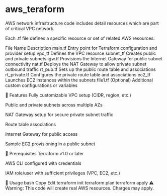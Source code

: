 # aws_teraform

AWS network infrastructure code includes detail resources which are part of critical VPC network.

Each .tf file defines a specific resource or set of related AWS resources:

File Name	Description
main.tf	Entry point for Terraform configuration and provider setup
vpc_tf	Defines the VPC resource
subnet_tf	Creates public and private subnets
igw.tf	Provisions the Internet Gateway for public subnet connectivity
nat.tf	Deploys the NAT Gateway to allow private subnet outbound traffic
rt_pub.tf	Sets up the public route table and associations
rt_private.tf	Configures the private route table and associations
ec2_tf	Launches EC2 instances within the subnets
file1.tf	(Optional) Additional custom configurations or variables

🚀 Features
Fully customizable VPC setup (CIDR, region, etc.)

Public and private subnets across multiple AZs

NAT Gateway setup for secure private subnet traffic

Route table associations

Internet Gateway for public access

Sample EC2 provisioning in a public subnet

📌 Prerequisites
Terraform v1.0 or later

AWS CLI configured with credentials

IAM role/user with sufficient privileges (VPC, EC2, etc.)

🚦 Usage
bash
Copy
Edit
terraform init
terraform plan
terraform apply
⚠️ Warning: This code will create real AWS resources. Charges may apply.
